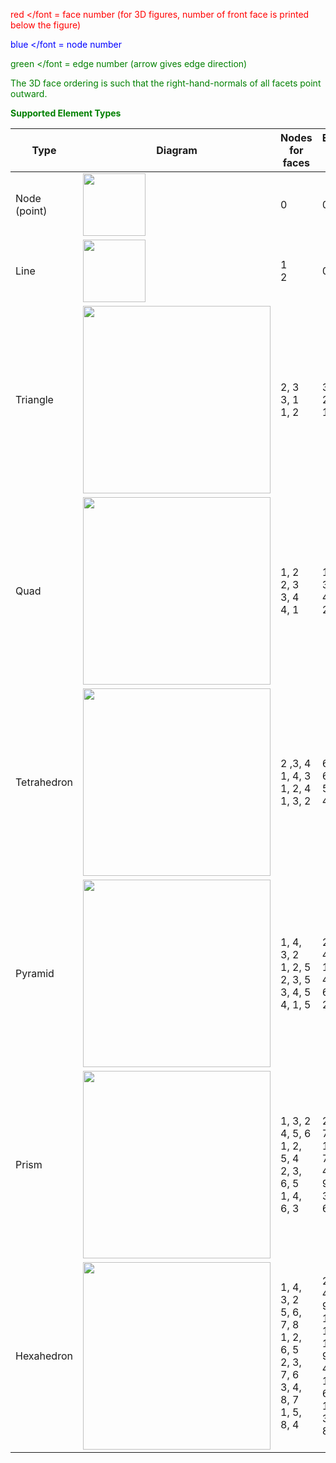 <font color="red"> red </font = face number (for 3D figures, number of front face is printed below the figure) 

<font color="blue"> blue </font  = node number 

<font color="green"> green </font = edge number (arrow gives edge direction) 

The 3D face ordering is such that the right-hand-normals of all facets point outward. 
 

**Supported Element Types**
 
| Type  | Diagram | Nodes for faces | Edges for face |
| ------------- | ------------- | ------------- | ------------- |
| Node (point) | <img height="100" width="100" src="https://lanl.github.io/LaGriT/docsassets/images/point.jpg"> | 0 | 0 |
| Line | <img height="100" width="100" src="https://lanl.github.io/LaGriT/docsassets/images/line.jpg"> | 1 <br> 2 | 0 |
| Triangle | <img height="300" width="300" src="https://lanl.github.io/LaGriT/docsassets/images/triangle.jpg"> | 2, 3 <br> 3, 1 <br> 1, 2 | 3 <br> 2 <br> 1 |
| Quad | <img height="300" width="300" src="https://lanl.github.io/LaGriT/docsassets/images/square.jpg"> | 1, 2 <br> 2, 3 <br> 3, 4 <br> 4, 1 | 1 <br> 3 <br> 4 <br>2 |
| Tetrahedron | <img height="300" width="300" src="https://lanl.github.io/LaGriT/docsassets/images/tet1.jpg"> | 2 ,3, 4 <br> 1, 4, 3 <br> 1, 2, 4 <br> 1, 3, 2 | 6, 5, 4 <br> 6, 2, 3 <br> 5, 3, 1 <br> 4, 1, 2 |
| Pyramid | <img height="300" width="300" src="https://lanl.github.io/LaGriT/docsassets/images/pyramid.jpg"> | 1, 4, 3, 2 <br> 1, 2, 5 <br> 2, 3, 5 <br> 3, 4, 5 <br> 4, 1, 5 | 2, 6, 4, 1 <br> 1, 5, 3 <br> 4, 7, 5 <br> 6, 8, 7 <br> 2, 3, 8 |
| Prism | <img height="300" width="300" src="https://lanl.github.io/LaGriT/docsassets/images/prism.jpg"> | 1, 3, 2 <br> 4, 5, 6 <br> 1, 2, 5, 4 <br> 2, 3, 6, 5 <br> 1, 4, 6, 3 | 2, 4, 1 <br> 7, 9, 8 <br> 1, 5, 7, 3 <br> 4, 6, 9, 5 <br> 3, 8, 6, 2 |
| Hexahedron | <img height="300" width="300" src="https://lanl.github.io/LaGriT/docsassets/images/hex1.jpg"> | 1, 4, 3, 2 <br> 5, 6, 7, 8 <br> 1, 2, 6, 5 <br> 2, 3, 7, 6 <br> 3, 4, 8, 7 <br> 1, 5, 8, 4 | 2, 6, 4, 1 <br> 9, 11, 12, 10 <br> 1, 5, 9, 3 <br> 4, 7 , 11, 5 <br> 6, 8, 12, 7 <br> 3, 10, 8, 2 |
 
